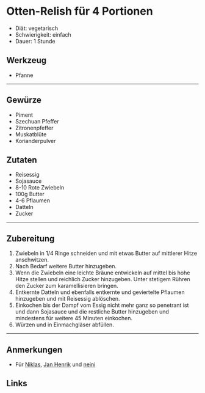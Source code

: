 Otten-Relish für 4 Portionen
=====================

* Diät: vegetarisch
* Schwierigkeit: einfach
* Dauer: 1 Stunde

Werkzeug
--------

* Pfanne

***

Gewürze
-------

* Piment
* Szechuan Pfeffer
* Zitronenpfeffer
* Muskatblüte
* Korianderpulver 

Zutaten
-------

* Reisessig
* Sojasauce
* 8-10 Rote Zwiebeln
* 100g Butter
* 4-6 Pflaumen
* Datteln
* Zucker

***

Zubereitung
-----------

1. Zwiebeln in 1/4 Ringe schneiden und mit etwas Butter auf mittlerer Hitze anschwitzen.
2. Nach Bedarf weitere Butter hinzugeben.
3. Wenn die Zwiebeln eine leichte Bräune entwickeln auf mittel bis hohe Hitze stellen und reichlich Zucker hinzugeben. Unter stetigem Rühren den Zucker zum karamellisieren bringen.
4. Entkernte Datteln und ebenfalls entkernte und geviertelte Pflaumen hinzugeben und mit Reisessig ablöschen.
5. Einkochen bis der Dampf vom Essig nicht mehr ganz so penetrant ist und dann Sojasauce und die restliche Butter hinzugeben und mindestens für weitere 45 Minuten einkochen.
6. Würzen und in Einmachgläser abfüllen.

***

Anmerkungen
-----------

* Für [Niklas](https://twitter.com/FauthNiklas),  [Jan Henrik](https://twitter.com/JanHenrikH) und [neini](https://twitter.com/neingeist)

Links
-----------